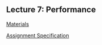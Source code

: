 ## Lecture 7: **Performance**

[Materials](https://introcs.cs.princeton.edu/java/41analysis/)

[Assignment Specification](https://coursera.cs.princeton.edu/introcs/assignments/performance/specification.php)
